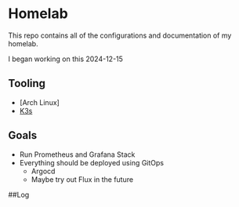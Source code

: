 # Homelab

This repo contains all of the configurations and documentation of my homelab.

I began working on this 2024-12-15

## Tooling 


* [Arch Linux]
* [K3s](https://k3s.io/)


## Goals

* Run Prometheus and Grafana Stack
* Everything should be deployed using GitOps
    * Argocd
    * Maybe try out Flux in the future

##Log


